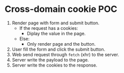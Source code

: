 # Cross-domain cookie POC

1. Render page with form and submit button.
    - If the request has a cookies:
        - Diplay the value in the page.
    - Else:
        - Only render page and the button.
1. User fill the form and click the submit button.
1. Web send request through `fetch` (xhr) to the server.
1. Server write the payload to the page.
1. Server write the cookies to the response.

